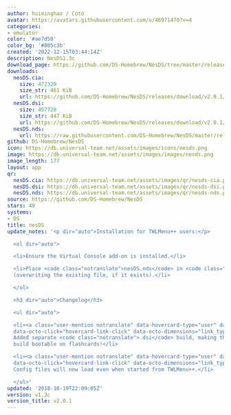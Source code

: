 ```yaml
---
author: huiminghao / Coto
avatar: https://avatars.githubusercontent.com/u/46971470?v=4
categories:
- emulator
color: '#ae7d50'
color_bg: '#805c3b'
created: '2022-12-15T03:44:14Z'
description: NesDS1.3c
download_page: https://github.com/DS-Homebrew/NesDS/tree/master/release
downloads:
  nesDS.cia:
    size: 472320
    size_str: 461 KiB
    url: https://github.com/DS-Homebrew/NesDS/releases/download/v2.0.1/nesDS.cia
  nesDS.dsi:
    size: 457728
    size_str: 447 KiB
    url: https://github.com/DS-Homebrew/NesDS/releases/download/v2.0.1/nesDS.dsi
  nesDS.nds:
    url: https://raw.githubusercontent.com/DS-Homebrew/NesDS/master/release/nesDS.nds
github: DS-Homebrew/NesDS
icon: https://db.universal-team.net/assets/images/icons/nesds.png
image: https://db.universal-team.net/assets/images/images/nesds.png
image_length: 177
layout: app
qr:
  nesDS.cia: https://db.universal-team.net/assets/images/qr/nesds-cia.png
  nesDS.dsi: https://db.universal-team.net/assets/images/qr/nesds-dsi.png
  nesDS.nds: https://db.universal-team.net/assets/images/qr/nesds-nds.png
source: https://github.com/DS-Homebrew/NesDS
stars: 49
systems:
- DS
title: nesDS
update_notes: '<p dir="auto">Installation for TWLMenu++ users:</p>

  <ol dir="auto">

  <li>Ensure the Virtual Console add-on is installed.</li>

  <li>Place <code class="notranslate">nesDS.nds</code> in <code class="notranslate">sd:/_nds/TWiLightMenu/emulators/</code>
  (overwriting the existing file, if it exists).</li>

  </ol>

  <h3 dir="auto">Changelog</h3>

  <ul dir="auto">

  <li><a class="user-mention notranslate" data-hovercard-type="user" data-hovercard-url="/users/Deletecat/hovercard"
  data-octo-click="hovercard-link-click" data-octo-dimensions="link_type:self" href="https://github.com/Deletecat">@Deletecat</a>:
  Added separate <code class="notranslate">.dsi</code> build, making the <code class="notranslate">.nds</code>
  build bootable on flashcards!</li>

  <li><a class="user-mention notranslate" data-hovercard-type="user" data-hovercard-url="/users/p2js/hovercard"
  data-octo-click="hovercard-link-click" data-octo-dimensions="link_type:self" href="https://github.com/p2js">@p2js</a>:
  Config files will now load even when started from TWLMenu++.</li>

  </ul>'
updated: '2018-10-19T22:09:05Z'
version: v1.3c
version_title: v2.0.1
---
```

